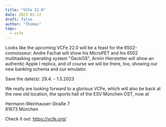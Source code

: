 ```yaml
---
title: "VCFe 22.0"
date: 2023-01-17
draft: false
author: "Thomas"
tags:
  - vcfe
---
```


Looks like the upcoming VCFe 22.0 will be a feast for the 6502-connoisseur: Andre Fachat will show his MicroPET and his 6502 multitasking operating system "GeckOS", Armin Hierstetter will show an authentic Apple I replica, and of course we will be there, too, showing our new banking schema and our emulator.

Save the date(s): 29.4. - 1.5.2023

We really are looking forward to a glorious VCFe, which will also be back at the new old location, the sports hall of the ESV München OST, now at

Hermann-Weinhauser-Straße 7 \
81673 München 

Check it out: https://vcfe.org/